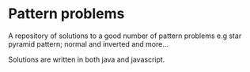 # Pattern problems
A repository of solutions to a good number of pattern problems  e.g star pyramid pattern; normal and inverted and more...

Solutions are written in both java and javascript.
